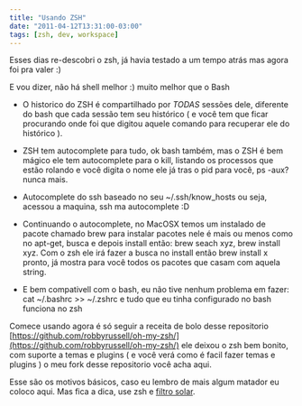 ```yaml
---
title: "Usando ZSH"
date: "2011-04-12T13:31:00-03:00"
tags: [zsh, dev, workspace]
---
```

Esses dias re-descobri o zsh, já havia testado a um tempo atrás mas agora foi pra valer :)

E vou dizer, não há shell melhor :) muito melhor que o Bash

* O historico do ZSH é compartilhado por *TODAS* sessões dele, diferente do bash que cada sessão tem seu histórico 
( e você tem que ficar procurando onde foi que digitou aquele comando para recuperar ele do histórico ).

* ZSH tem autocomplete para tudo, ok bash também, mas o ZSH é bem mágico ele tem autocomplete para o kill, listando os 
processos que estão rolando e você digita o nome ele já tras o pid para você, ps -aux? nunca mais.

* Autocomplete do ssh baseado no seu ~/.ssh/know_hosts ou seja, acessou a maquina, ssh ma<tab> autocomplete :D

* Continuando o autocomplete, no MacOSX temos um instalado de pacote chamado brew para instalar pacotes nele é
 mais ou menos como no apt-get, busca e depois install então: brew seach xyz, brew install xyz. Com o zsh ele irá fazer
 a busca no install então brew install x<tab> pronto, já mostra para você todos os pacotes que casam com aquela string.

* E bem compativell com o bash, eu não tive nenhum problema em fazer: cat ~/.bashrc >> ~/.zshrc e tudo que eu tinha configurado no bash funciona no zsh

Comece usando agora é só seguir a receita de bolo desse repositorio [https://github.com/robbyrussell/oh-my-zsh/](https://github.com/robbyrussell/oh-my-zsh/) ele deixou
 o zsh bem bonito, com suporte a temas e plugins ( e você verá como é facil fazer temas e plugins ) o meu fork desse repositorio você acha aqui.

Esse são os motivos básicos, caso eu lembro de mais algum matador eu coloco aqui. Mas fica a dica, use zsh e [filtro solar](http://www.youtube.com/watch?v=3oB2rMaY0ho&feature=related).
